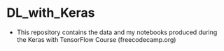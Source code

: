 # DL_with_Keras

- This repository contains the data and my notebooks produced during the Keras with TensorFlow Course (freecodecamp.org)
